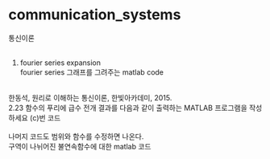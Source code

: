 # communication_systems
통신이론<br/>
<br/>
1. fourier series expansion<br/>
fourier series 그래프를 그려주는 matlab code<br/>
<br/>
한동석, 원리로 이해하는 통신이론, 한빛아카데미, 2015.<br/>
2.23 함수의 푸리에 급수 전개 결과를 다음과 같이 출력하는 MATLAB 프로그램을 작성하세요 (c)번 코드<br/>
<br/>
나머지 코드도 범위와 함수를 수정하면 나온다.<br/>
구역이 나뉘어진 불연속함수에 대한 matlab 코드<br/>
